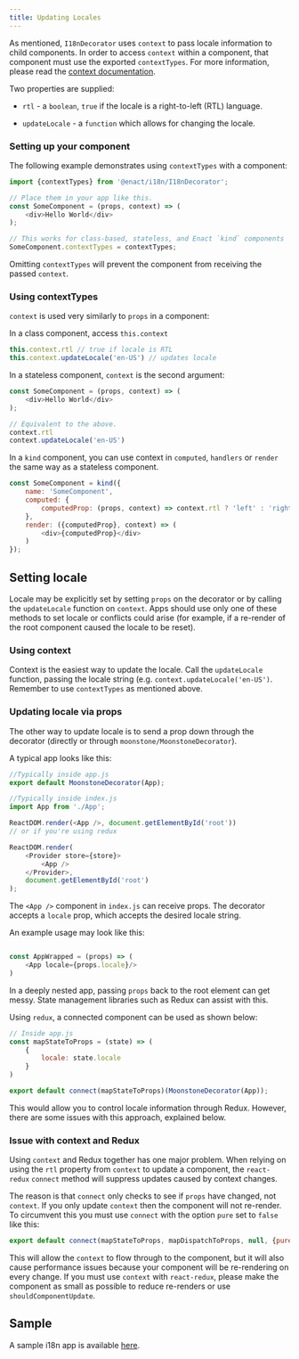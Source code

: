 ```yaml
---
title: Updating Locales
---
```


As mentioned, `I18nDecorator` uses `context` to pass locale information to child components. In order to access `context` within a component, that component must use the exported `contextTypes`. For more information, please read the [context documentation](https://facebook.github.io/react/docs/context.html).

Two properties are supplied:

* `rtl` - a `boolean`, `true` if the locale is a right-to-left (RTL) language.

* `updateLocale` - a `function` which allows for changing the locale.

### Setting up your component

The following example demonstrates using `contextTypes` with a component:

```javascript
import {contextTypes} from '@enact/i18n/I18nDecorator';

// Place them in your app like this.
const SomeComponent = (props, context) => (
	<div>Hello World</div>
);

// This works for class-based, stateless, and Enact `kind` components
SomeComponent.contextTypes = contextTypes;
```

Omitting `contextTypes` will prevent the component from receiving the passed `context`.

### Using contextTypes

`context` is used very similarly to `props` in a component:

In a class component, access `this.context`

```javascript
this.context.rtl // true if locale is RTL
this.context.updateLocale('en-US') // updates locale
```

In a stateless component, `context` is the second argument:

```javascript
const SomeComponent = (props, context) => (
	<div>Hello World</div>
);

// Equivalent to the above.
context.rtl
context.updateLocale('en-US')
```

In a `kind` component, you can use context in `computed`, `handlers` or `render` the same way as a stateless component.

```javascript
const SomeComponent = kind({
	name: 'SomeComponent',
	computed: {
		computedProp: (props, context) => context.rtl ? 'left' : 'right'
	},
	render: ({computedProp}, context) => (
		<div>{computedProp}</div>
	)
});
```

## Setting locale

Locale may be explicitly set by setting `props` on the decorator or by calling the `updateLocale` function on `context`. Apps should use only one of these methods to set locale or conflicts could arise (for example, if a re-render of the root component caused the locale to be reset).

### Using context

Context is the easiest way to update the locale. Call the `updateLocale` function, passing the locale string (e.g. `context.updateLocale('en-US')`. Remember to use `contextTypes` as mentioned above.

### Updating locale via props

The other way to update locale is to send a prop down through the decorator (directly or through `moonstone/MoonstoneDecorator`).

A typical app looks like this:

```javascript
//Typically inside app.js
export default MoonstoneDecorator(App);

//Typically inside index.js
import App from './App';

ReactDOM.render(<App />, document.getElementById('root'))
// or if you're using redux

ReactDOM.render(
	<Provider store={store}>
		<App />
	</Provider>,
	document.getElementById('root')
);
```

The `<App />` component in `index.js` can receive props. The decorator accepts a `locale` prop, which accepts the desired locale string.

An example usage may look like this:

```javascript

const AppWrapped = (props) => (
	<App locale={props.locale}/>
)
```

In a deeply nested app, passing `props` back to the root element can get messy. State management libraries such as Redux can assist with this.

Using `redux`, a connected component can be used as shown below:

```javascript
// Inside app.js
const mapStateToProps = (state) => (
	{
		locale: state.locale
	}
)

export default connect(mapStateToProps)(MoonstoneDecorator(App));
```

This would allow you to control locale information through Redux. However, there are some issues with this approach, explained below.

### Issue with context and Redux

Using `context` and Redux together has one major problem. When relying on using the `rtl` property from `context` to update a component, the `react-redux` `connect` method will suppress updates caused by context changes.

The reason is that `connect` only checks to see if `props` have changed, not `context`. If you only update `context` then the component will not re-render. To circumvent this you must use `connect` with the option `pure` set to `false` like this:

```javascript
export default connect(mapStateToProps, mapDispatchToProps, null, {pure: false})(LocaleSwitch);
```

This will allow the `context` to flow through to the component, but it will also cause performance issues because your component will be re-rendering on every change. If you must use `context` with `react-redux`, please make the component as small as possible to reduce re-renders or use `shouldComponentUpdate`.

## Sample

A sample i18n app is available [here](https://github.com/enyojs/enact-samples/tree/master/pattern-locale-switching).
